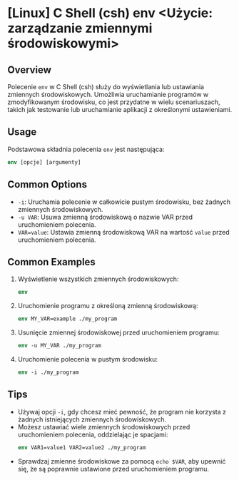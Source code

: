 # [Linux] C Shell (csh) env <Użycie: zarządzanie zmiennymi środowiskowymi>

## Overview
Polecenie `env` w C Shell (csh) służy do wyświetlania lub ustawiania zmiennych środowiskowych. Umożliwia uruchamianie programów w zmodyfikowanym środowisku, co jest przydatne w wielu scenariuszach, takich jak testowanie lub uruchamianie aplikacji z określonymi ustawieniami.

## Usage
Podstawowa składnia polecenia `env` jest następująca:

```csh
env [opcje] [argumenty]
```

## Common Options
- `-i`: Uruchamia polecenie w całkowicie pustym środowisku, bez żadnych zmiennych środowiskowych.
- `-u VAR`: Usuwa zmienną środowiskową o nazwie VAR przed uruchomieniem polecenia.
- `VAR=value`: Ustawia zmienną środowiskową VAR na wartość `value` przed uruchomieniem polecenia.

## Common Examples
1. Wyświetlenie wszystkich zmiennych środowiskowych:
   ```csh
   env
   ```

2. Uruchomienie programu z określoną zmienną środowiskową:
   ```csh
   env MY_VAR=example ./my_program
   ```

3. Usunięcie zmiennej środowiskowej przed uruchomieniem programu:
   ```csh
   env -u MY_VAR ./my_program
   ```

4. Uruchomienie polecenia w pustym środowisku:
   ```csh
   env -i ./my_program
   ```

## Tips
- Używaj opcji `-i`, gdy chcesz mieć pewność, że program nie korzysta z żadnych istniejących zmiennych środowiskowych.
- Możesz ustawiać wiele zmiennych środowiskowych przed uruchomieniem polecenia, oddzielając je spacjami:
  ```csh
  env VAR1=value1 VAR2=value2 ./my_program
  ```
- Sprawdzaj zmienne środowiskowe za pomocą `echo $VAR`, aby upewnić się, że są poprawnie ustawione przed uruchomieniem programu.